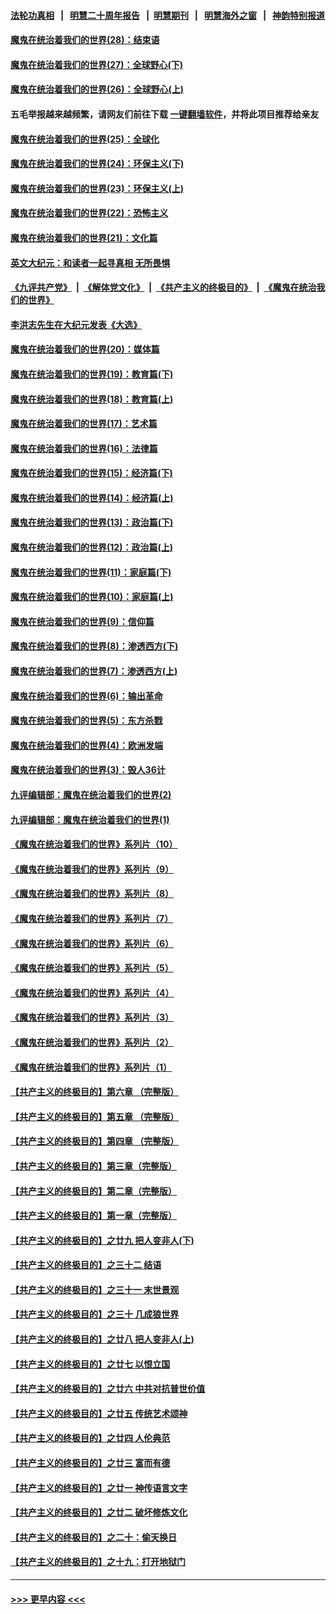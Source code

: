 #### [法轮功真相](https://github.com/gfw-breaker/truth/blob/master/README.md?t=0) &nbsp;&nbsp;|&nbsp;&nbsp; [明慧二十周年报告](https://github.com/gfw-breaker/mh-reports/blob/master/README.md?t=0) &nbsp;&nbsp;|&nbsp;&nbsp;[明慧期刊](https://github.com/gfw-breaker/mh-qikan) &nbsp;&nbsp;|&nbsp;&nbsp; [明慧海外之窗](https://github.com/gfw-breaker/mh-news/blob/master/README.md?t=0) &nbsp;&nbsp;|&nbsp;&nbsp; [神韵特别报道](https://github.com/gfw-breaker/mh-news/blob/master/shenyun.md?t=0)
#### [魔鬼在统治着我们的世界(28)：结束语](../pages/nsc422/n10936246.md?t=06231002) 
#### [魔鬼在统治着我们的世界(27)：全球野心(下)](../pages/nsc422/n10928319.md?t=06231002) 
#### [魔鬼在统治着我们的世界(26)：全球野心(上)](../pages/nsc422/n10900318.md?t=06231002) 
#### 五毛举报越来越频繁，请网友们前往下载 [一键翻墙软件](https://github.com/gfw-breaker/ssr-accounts)，并将此项目推荐给亲友
#### [魔鬼在统治着我们的世界(25)：全球化](../pages/nsc422/n10788205.md?t=06231002) 
#### [魔鬼在统治着我们的世界(24)：环保主义(下)](../pages/nsc422/n10695307.md?t=06231002) 
#### [魔鬼在统治着我们的世界(23)：环保主义(上)](../pages/nsc422/n10688613.md?t=06231002) 
#### [魔鬼在统治着我们的世界(22)：恐怖主义](../pages/nsc422/n10614727.md?t=06231002) 
#### [魔鬼在统治着我们的世界(21)：文化篇](../pages/nsc422/n10597706.md?t=06231002) 
#### [英文大纪元：和读者一起寻真相 无所畏惧](../pages/nsc422/n12542027.md?t=06231002) 
#### [《九评共产党》](https://github.com/begood0513/9ping.md/blob/master/README.md) &nbsp;|&nbsp; [《解体党文化》](../../../../jtdwh.md/blob/master/README.md)  &nbsp;|&nbsp; [《共产主义的终极目的》](../../../../gczydzjmd.md/blob/master/README.md) &nbsp;|&nbsp; [《魔鬼在统治我们的世界》](../../../../mgztzwmdsj.md/blob/master/README.md) 
#### [李洪志先生在大纪元发表《大选》](../pages/nsc422/n12534746.md?t=06231002) 
#### [魔鬼在统治着我们的世界(20)：媒体篇](../pages/nsc422/n10586579.md?t=06231002) 
#### [魔鬼在统治着我们的世界(19)：教育篇(下)](../pages/nsc422/n10564808.md?t=06231002) 
#### [魔鬼在统治着我们的世界(18)：教育篇(上)](../pages/nsc422/n10526970.md?t=06231002) 
#### [魔鬼在统治着我们的世界(17)：艺术篇](../pages/nsc422/n10499093.md?t=06231002) 
#### [魔鬼在统治着我们的世界(16)：法律篇](../pages/nsc422/n10485969.md?t=06231002) 
#### [魔鬼在统治着我们的世界(15)：经济篇(下)](../pages/nsc422/n10469975.md?t=06231002) 
#### [魔鬼在统治着我们的世界(14)：经济篇(上)](../pages/nsc422/n10457370.md?t=06231002) 
#### [魔鬼在统治着我们的世界(13)：政治篇(下)](../pages/nsc422/n10448270.md?t=06231002) 
#### [魔鬼在统治着我们的世界(12)：政治篇(上)](../pages/nsc422/n10444576.md?t=06231002) 
#### [魔鬼在统治着我们的世界(11)：家庭篇(下)](../pages/nsc422/n10440961.md?t=06231002) 
#### [魔鬼在统治着我们的世界(10)：家庭篇(上)](../pages/nsc422/n10435448.md?t=06231002) 
#### [魔鬼在统治着我们的世界(9)：信仰篇](../pages/nsc422/n10432159.md?t=06231002) 
#### [魔鬼在统治着我们的世界(8)：渗透西方(下)](../pages/nsc422/n10429603.md?t=06231002) 
#### [魔鬼在统治着我们的世界(7)：渗透西方(上)](../pages/nsc422/n10426013.md?t=06231002) 
#### [魔鬼在统治着我们的世界(6)：输出革命](../pages/nsc422/n10421536.md?t=06231002) 
#### [魔鬼在统治着我们的世界(5)：东方杀戮](../pages/nsc422/n10417707.md?t=06231002) 
#### [魔鬼在统治着我们的世界(4)：欧洲发端](../pages/nsc422/n10414890.md?t=06231002) 
#### [魔鬼在统治着我们的世界(3)：毁人36计](../pages/nsc422/n10411583.md?t=06231002) 
#### [九评编辑部：魔鬼在统治着我们的世界(2)](../pages/nsc422/n10410036.md?t=06231002) 
#### [九评编辑部：魔鬼在统治着我们的世界(1)](../pages/nsc422/n10406825.md?t=06231002) 
#### [《魔鬼在统治着我们的世界》系列片（10）](../pages/nsc422/n12292670.md?t=06231002) 
#### [《魔鬼在统治着我们的世界》系列片（9）](../pages/nsc422/n12290859.md?t=06231002) 
#### [《魔鬼在统治着我们的世界》系列片（8）](../pages/nsc422/n12287445.md?t=06231002) 
#### [《魔鬼在统治着我们的世界》系列片（7）](../pages/nsc422/n12283425.md?t=06231002) 
#### [《魔鬼在统治着我们的世界》系列片（6）](../pages/nsc422/n12282314.md?t=06231002) 
#### [《魔鬼在统治着我们的世界》系列片（5）](../pages/nsc422/n12281419.md?t=06231002) 
#### [《魔鬼在统治着我们的世界》系列片（4）](../pages/nsc422/n12274024.md?t=06231002) 
#### [《魔鬼在统治着我们的世界》系列片（3）](../pages/nsc422/n12271322.md?t=06231002) 
#### [《魔鬼在统治着我们的世界》系列片（2）](../pages/nsc422/n12269049.md?t=06231002) 
#### [《魔鬼在统治着我们的世界》系列片（1）](../pages/nsc422/n12267575.md?t=06231002) 
#### [【共产主义的终极目的】第六章 （完整版）](../pages/nsc422/n11428913.md?t=06231002) 
#### [【共产主义的终极目的】第五章 （完整版）](../pages/nsc422/n11428912.md?t=06231002) 
#### [【共产主义的终极目的】第四章 （完整版）](../pages/nsc422/n11428907.md?t=06231002) 
#### [【共产主义的终极目的】第三章（完整版）](../pages/nsc422/n11428848.md?t=06231002) 
#### [【共产主义的终极目的】第二章（完整版）](../pages/nsc422/n11428831.md?t=06231002) 
#### [【共产主义的终极目的】第一章（完整版）](../pages/nsc422/n11417651.md?t=06231002) 
#### [【共产主义的终极目的】之廿九 把人变非人(下)](../pages/nsc422/n11344140.md?t=06231002) 
#### [【共产主义的终极目的】之三十二 结语](../pages/nsc422/n11360535.md?t=06231002) 
#### [【共产主义的终极目的】之三十一 末世景观](../pages/nsc422/n11351129.md?t=06231002) 
#### [【共产主义的终极目的】之三十 几成狼世界](../pages/nsc422/n11348280.md?t=06231002) 
#### [【共产主义的终极目的】之廿八 把人变非人(上)](../pages/nsc422/n11340492.md?t=06231002) 
#### [【共产主义的终极目的】之廿七 以恨立国](../pages/nsc422/n11336944.md?t=06231002) 
#### [【共产主义的终极目的】之廿六 中共对抗普世价值](../pages/nsc422/n11324785.md?t=06231002) 
#### [【共产主义的终极目的】之廿五 传统艺术颂神](../pages/nsc422/n11296396.md?t=06231002) 
#### [【共产主义的终极目的】之廿四 人伦典范](../pages/nsc422/n11296397.md?t=06231002) 
#### [【共产主义的终极目的】之廿三 富而有德](../pages/nsc422/n11283598.md?t=06231002) 
#### [【共产主义的终极目的】之廿一 神传语言文字](../pages/nsc422/n11263265.md?t=06231002) 
#### [【共产主义的终极目的】之廿二 破坏修炼文化](../pages/nsc422/n11245728.md?t=06231002) 
#### [【共产主义的终极目的】之二十：偷天换日](../pages/nsc422/n11238846.md?t=06231002) 
#### [【共产主义的终极目的】之十九：打开地狱门](../pages/nsc422/n11206376.md?t=06231002) 

----
#### [ >>> 更早内容 <<< ](../indexes/nsc422-earlier.md)
